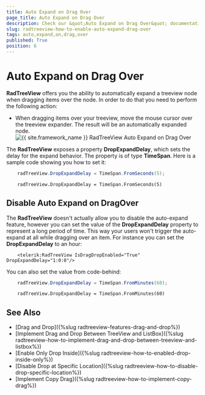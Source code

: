 ```yaml
---
title: Auto Expand on Drag Over
page_title: Auto Expand on Drag Over
description: Check our &quot;Auto Expand on Drag Over&quot; documentation article for the RadTreeView {{ site.framework_name }} control.
slug: radtreeview-how-to-enable-auto-expand-drag-over
tags: auto,expand,on,drag,over
published: True
position: 6
---
```


# Auto Expand on Drag Over

__RadTreeView__ offers you the ability to automatically expand a treeview node when dragging items over the node. In order to do that you need to perform the following action:

* When dragging items over your treeview, move the mouse cursor over the treeview expander. The result will be an automatically expanded node. 
![{{ site.framework_name }} RadTreeView Auto Expand on Drag Over](images/RadTreeView_HowEnableAutoExpandOnDragOver_010.png)

The __RadTreeView__ exposes a property __DropExpandDelay__, which sets the delay for the expand behavior. The property is of type __TimeSpan__. Here is a sample code showing you how to set it:		


```C#
	radTreeView.DropExpandDelay = TimeSpan.FromSeconds(5);
```

	
```VB.NET
	radTreeView.DropExpandDelay = TimeSpan.FromSeconds(5)
```

## Disable Auto Expand on DragOver

The __RadTreeView__ doesn't actually allow you to disable the auto-expand feature, however you can set the value of the __DropExpandDelay__ property to represent a long period of time. This way your users won't trigger the auto-expand at all while dragging over an item. For instance you can set the __DropExpandDelay__ to an hour:		

	
```XAML
	<telerik:RadTreeView IsDragDropEnabled="True" DropExpandDelay="1:0:0"/>
```

You can also set the value from code-behind:
	

```C#
	radTreeView.DropExpandDelay = TimeSpan.FromMinutes(60);		
```


```VB.NET
	radTreeView.DropExpandDelay = TimeSpan.FromMinutes(60)
```

## See Also
 * [Drag and Drop]({%slug radtreeview-features-drag-and-drop%})
 * [Implement Drag and Drop Between TreeView and ListBox]({%slug radtreeview-how-to-implement-drag-and-drop-between-treeview-and-listbox%})
 * [Enable Only Drop Inside]({%slug radtreeview-how-to-enabled-drop-inside-only%})
 * [Disable Drop at Specific Location]({%slug radtreeview-how-to-disable-drop-specific-location%})
 * [Implement Copy Drag]({%slug radtreeview-how-to-implement-copy-drag%})